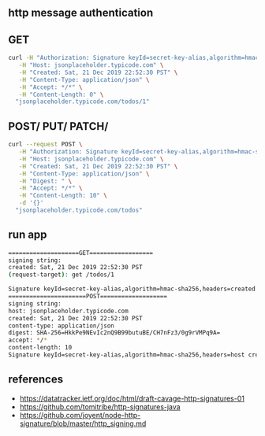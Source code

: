 http message authentication
--------------------

GET
---

```bash
curl -H "Authorization: Signature keyId=secret-key-alias,algorithm=hmac-sha256,headers=host created content-type accept content-length,signature=6hxh+dhLeoSq4sNlA5c2gPSeXqwG9mphV7ZfHD97ZPw=" \
   -H "Host: jsonplaceholder.typicode.com" \
   -H "Created: Sat, 21 Dec 2019 22:52:30 PST" \
   -H "Content-Type: application/json" \
   -H "Accept: */*" \
   -H "Content-Length: 0" \
  "jsonplaceholder.typicode.com/todos/1"
```

POST/ PUT/ PATCH/
----

```bash
curl --request POST \
   -H "Authorization: Signature keyId=secret-key-alias,algorithm=hmac-sha256,headers=host created content-type digest accept content-length,signature=zywGZpc5Wqps17UwwcRTcfyasknxAavN3Grhx5co0Kw=" \
   -H "Host: jsonplaceholder.typicode.com" \
   -H "Created: Sat, 21 Dec 2019 22:52:30 PST" \
   -H "Content-Type: application/json" \
   -H "Digest: " \
   -H "Accept: */*" \
   -H "Content-Length: 10" \
   -d '{}'
  "jsonplaceholder.typicode.com/todos"
```

run app
-

```bash
====================GET==================
signing string: 
created: Sat, 21 Dec 2019 22:52:30 PST
(request-target): get /todos/1

Signature keyId=secret-key-alias,algorithm=hmac-sha256,headers=created (request-target),signature=sAWZGJTlI5%2FDqFPeNYPZDTFSQ981ZhrGfX92TSzBnfI%3D
======================POST===================
signing string: 
host: jsonplaceholder.typicode.com
created: Sat, 21 Dec 2019 22:52:30 PST
content-type: application/json
digest: SHA-256=HkkPe9NEvIc2nQ9B99butuBE/CH7nFz3/0g9rVMPq9A=
accept: */*
content-length: 10
Signature keyId=secret-key-alias,algorithm=hmac-sha256,headers=host created content-type digest accept content-length,signature=4RCWHOdYIvtWy3mrGEXOGGCGGMyh1s4YXWh%2FDGgx0TQ%3D
```

references
--

- https://datatracker.ietf.org/doc/html/draft-cavage-http-signatures-01
- https://github.com/tomitribe/http-signatures-java
- https://github.com/joyent/node-http-signature/blob/master/http_signing.md
